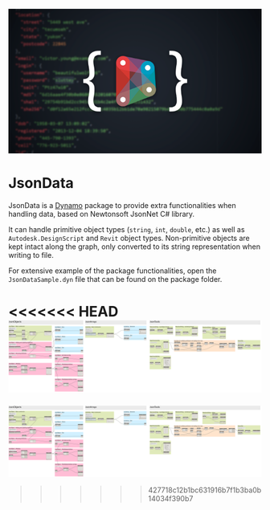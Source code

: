 ![JsonData Header](samples/images/JsonDataHeader.png)

# JsonData
JsonData is a [Dynamo](http://www.dynamobim.org) package to provide extra functionalities when handling data, based on Newtonsoft JsonNet C# library.

 It can handle primitive object types (`string`, `int`, `double`, etc.) as well as `Autodesk.DesignScript` and `Revit` object types. Non-primitive objects are kept intact along the graph, only converted to its string representation when writing to file.

For extensive example of the package functionalities, open the `JsonDataSample.dyn` file that can be found on the package folder.

<<<<<<< HEAD
![JsonData sample file](samples/images/JsonDataSample.png)
=======
![JsonData sample file](samples\images\JsonDataSample.png)
>>>>>>> 427718c12b1bc631916b7f1b3ba0b14034f390b7
